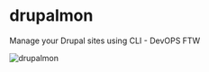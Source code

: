 # drupalmon
Manage your Drupal sites using CLI - DevOPS FTW

![drupalmon](https://cloud.githubusercontent.com/assets/861459/17770568/2af966fe-6547-11e6-8910-3093cae5fd71.gif)
